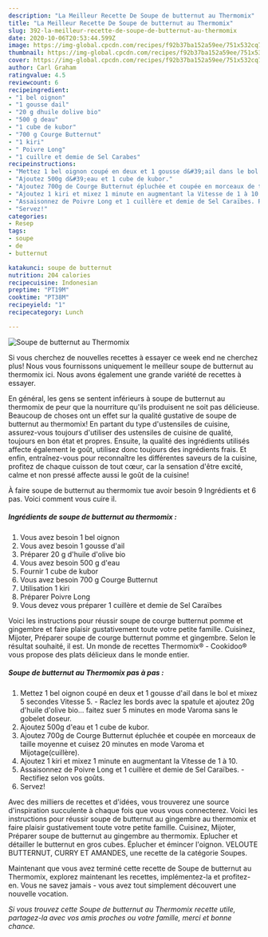 ```yaml
---
description: "La Meilleur Recette De Soupe de butternut au Thermomix"
title: "La Meilleur Recette De Soupe de butternut au Thermomix"
slug: 392-la-meilleur-recette-de-soupe-de-butternut-au-thermomix
date: 2020-10-06T20:53:44.599Z
image: https://img-global.cpcdn.com/recipes/f92b37ba152a59ee/751x532cq70/soupe-de-butternut-au-thermomix-photo-principale-de-la-recette.jpg
thumbnail: https://img-global.cpcdn.com/recipes/f92b37ba152a59ee/751x532cq70/soupe-de-butternut-au-thermomix-photo-principale-de-la-recette.jpg
cover: https://img-global.cpcdn.com/recipes/f92b37ba152a59ee/751x532cq70/soupe-de-butternut-au-thermomix-photo-principale-de-la-recette.jpg
author: Carl Graham
ratingvalue: 4.5
reviewcount: 6
recipeingredient:
- "1 bel oignon"
- "1 gousse dail"
- "20 g dhuile dolive bio"
- "500 g deau"
- "1 cube de kubor"
- "700 g Courge Butternut"
- "1 kiri"
- " Poivre Long"
- "1 cuillre et demie de Sel Carabes"
recipeinstructions:
- "Mettez 1 bel oignon coupé en deux et 1 gousse d&#39;ail dans le bol et mixez 5 secondes Vitesse 5. Raclez les bords avec la spatule et ajoutez 20g d&#39;huile d&#39;olive bio... faitez suer 5 minutes en mode Varoma sans le gobelet doseur."
- "Ajoutez 500g d&#39;eau et 1 cube de kubor."
- "Ajoutez 700g de Courge Butternut épluchée et coupée en morceaux de taille moyenne et cuisez 20 minutes en mode Varoma et Mijotage(cuillère)."
- "Ajoutez 1 kiri et mixez 1 minute en augmentant la Vitesse de 1 à 10."
- "Assaisonnez de Poivre Long et 1 cuillère et demie de Sel Caraïbes. Rectifiez selon vos goûts."
- "Servez!"
categories:
- Resep
tags:
- soupe
- de
- butternut

katakunci: soupe de butternut 
nutrition: 204 calories
recipecuisine: Indonesian
preptime: "PT19M"
cooktime: "PT38M"
recipeyield: "1"
recipecategory: Lunch

---
```



![Soupe de butternut au Thermomix](https://img-global.cpcdn.com/recipes/f92b37ba152a59ee/751x532cq70/soupe-de-butternut-au-thermomix-photo-principale-de-la-recette.jpg)

Si vous cherchez de nouvelles recettes à essayer ce week end ne cherchez plus! Nous vous fournissons uniquement le meilleur soupe de butternut au thermomix ici. Nous avons également une grande variété de recettes à essayer.

En général, les gens se sentent inférieurs à soupe de butternut au thermomix de peur que la nourriture qu'ils produisent ne soit pas délicieuse. Beaucoup de choses ont un effet sur la qualité gustative de soupe de butternut au thermomix! En partant du type d'ustensiles de cuisine, assurez-vous toujours d'utiliser des ustensiles de cuisine de qualité, toujours en bon état et propres. Ensuite, la qualité des ingrédients utilisés affecte également le goût, utilisez donc toujours des ingrédients frais. Et enfin, entraînez-vous pour reconnaître les différentes saveurs de la cuisine, profitez de chaque cuisson de tout cœur, car la sensation d'être excité, calme et non pressé affecte aussi le goût de la cuisine!

<!--inarticleads1-->

À faire soupe de butternut au thermomix tue avoir besoin 9 Ingrédients et 6 pas. Voici comment vous cuire il.

##### Ingrédients de soupe de butternut au thermomix :

1. Vous avez besoin 1 bel oignon
1. Vous avez besoin 1 gousse d&#39;ail
1. Préparer 20 g d&#39;huile d&#39;olive bio
1. Vous avez besoin 500 g d&#39;eau
1. Fournir 1 cube de kubor
1. Vous avez besoin 700 g Courge Butternut
1. Utilisation 1 kiri
1. Préparer  Poivre Long
1. Vous devez vous préparer 1 cuillère et demie de Sel Caraïbes


Voici les instructions pour réussir soupe de courge butternut pomme et gingembre et faire plaisir gustativement toute votre petite famille. Cuisinez, Mijoter, Préparer soupe de courge butternut pomme et gingembre. Selon le résultat souhaité, il est. Un monde de recettes Thermomix® - Cookidoo® vous propose des plats délicieux dans le monde entier. 

<!--inarticleads2-->

##### Soupe de butternut au Thermomix pas à pas :

1. Mettez 1 bel oignon coupé en deux et 1 gousse d&#39;ail dans le bol et mixez 5 secondes Vitesse 5. - Raclez les bords avec la spatule et ajoutez 20g d&#39;huile d&#39;olive bio... faitez suer 5 minutes en mode Varoma sans le gobelet doseur.
1. Ajoutez 500g d&#39;eau et 1 cube de kubor.
1. Ajoutez 700g de Courge Butternut épluchée et coupée en morceaux de taille moyenne et cuisez 20 minutes en mode Varoma et Mijotage(cuillère).
1. Ajoutez 1 kiri et mixez 1 minute en augmentant la Vitesse de 1 à 10.
1. Assaisonnez de Poivre Long et 1 cuillère et demie de Sel Caraïbes. - Rectifiez selon vos goûts.
1. Servez!


Avec des milliers de recettes et d&#39;idées, vous trouverez une source d&#39;inspiration succulente à chaque fois que vous vous connecterez. Voici les instructions pour réussir soupe de butternut au gingembre au thermomix et faire plaisir gustativement toute votre petite famille. Cuisinez, Mijoter, Préparer soupe de butternut au gingembre au thermomix. Eplucher et détailler le butternut en gros cubes. Éplucher et émincer l&#39;oignon. VELOUTE BUTTERNUT, CURRY ET AMANDES, une recette de la catégorie Soupes. 

<!--inarticleads1-->

<p>
Maintenant que vous avez terminé cette recette de Soupe de butternut au Thermomix, explorez maintenant les recettes, implémentez-la et profitez-en. Vous ne savez jamais - vous avez tout simplement découvert une nouvelle vocation.
</p>

<p>
<i>Si vous trouvez cette Soupe de butternut au Thermomix recette utile, partagez-la avec vos amis proches ou votre famille, merci et bonne chance.</i>
</p>
